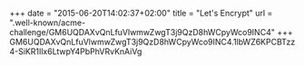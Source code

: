 +++
date = "2015-06-20T14:02:37+02:00"
title = "Let's Encrypt"
url = ".well-known/acme-challenge/GM6UQDAXvQnLfuVlwmwZwgT3j9QzD8hWCpyWco9INC4"
+++
GM6UQDAXvQnLfuVlwmwZwgT3j9QzD8hWCpyWco9INC4.1lbWZ6KPCBTzz4-SiKR1Ilx6LtwpY4PbPhVRvKnAiVg
